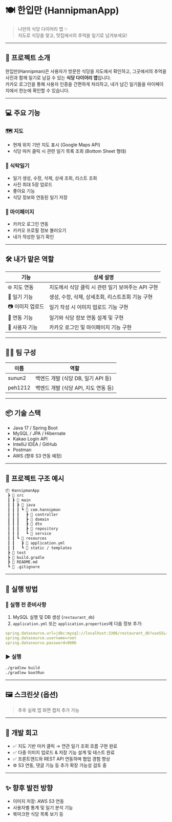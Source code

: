 # 🍽️ 한입만 (HannipmanApp)

> 나만의 식당 다이어리 앱 ✨\
> 지도로 식당을 찾고, 맛집에서의 추억을 일기로 남겨보세요!

---

## 📌 프로젝트 소개

한입만(Hannipman)은 사용자가 방문한 식당을 지도에서 확인하고, 그곳에서의 추억을 사진과 함께 일기로 남길 수 있는 **식당 다이어리 앱**입니다.\
카카오 로그인을 통해 사용자 인증을 간편하게 처리하고, 내가 남긴 일기들을 마이페이지에서 한눈에 확인할 수 있습니다.

---

## 💻 주요 기능

### 🗺️ 지도

- 현재 위치 기반 지도 표시 (Google Maps API)
- 식당 마커 클릭 시 관련 일기 목록 조회 (Bottom Sheet 형태)

### 📔 식탁일기

- 일기 생성, 수정, 삭제, 상세 조회, 리스트 조회
- 사진 최대 5장 업로드
- 좋아요 기능
- 식당 정보와 연동된 일기 저장

### 🙋 마이페이지

- 카카오 로그인 연동
- 카카오 프로필 정보 불러오기
- 내가 작성한 일기 확인

---

## 🛠️ 내가 맡은 역할

| 기능         | 상세 설명                    |
| ---------- | ------------------------ |
| 🌐 지도 연동   | 지도에서 식당 클릭 시 관련 일기 보여주는 API 구현 |
| 📝 일기 기능   | 생성, 수정, 삭제, 상세조회, 리스트조회 기능 구현 |
| 📷 이미지 업로드 | 일기 작성 시 이미지 업로드 기능 구현    |
| 🔗 연동 기능   | 일기와 식당 정보 연동 설계 및 구현     |
| 👤 사용자 기능  | 카카오 로그인 및 마이페이지 기능 구현    |

---

## 🧑‍💻 팀 구성

| 이름      | 역할                       |
| ------- | ------------------------ |
| sunun2  | 백엔드 개발 (식당 DB, 일기 API 등) |
| peh1212 | 백엔드 개발 (식당 API, 지도 연동 등) |

---

## 📦 기술 스택

- Java 17 / Spring Boot
- MySQL / JPA / Hibernate
- Kakao Login API
- IntelliJ IDEA / GitHub
- Postman
- AWS (향후 S3 연동 예정)

---

## 📁 프로젝트 구조 예시

```bash
📦 HannipmanApp
 ┣ 📂 src
 ┃ ┣ 📂 main
 ┃ ┃ ┣ 📂 java
 ┃ ┃ ┃ ┗ 📂 com.hannipman
 ┃ ┃ ┃   ┣ 📂 controller
 ┃ ┃ ┃   ┣ 📂 domain
 ┃ ┃ ┃   ┣ 📂 dto
 ┃ ┃ ┃   ┣ 📂 repository
 ┃ ┃ ┃   ┗ 📂 service
 ┃ ┃ ┗ 📂 resources
 ┃ ┃   ┣ 📜 application.yml
 ┃ ┃   ┗ 📜 static / templates
 ┣ 📂 test
 ┣ 📜 build.gradle
 ┣ 📜 README.md
 ┗ 📜 .gitignore
```

---

## 🚀 실행 방법

### 💾 실행 전 준비사항

1. MySQL 실행 및 DB 생성 (`restaurant_db`)
2. `application.yml` 또는 `application.properties`에 다음 정보 추가:

```yml
spring.datasource.url=jdbc:mysql://localhost:3306/restaurant_db?useSSL=false&serverTimezone=UTC
spring.datasource.username=root
spring.datasource.password=9606
```

### ▶️ 실행

```bash
./gradlew build
./gradlew bootRun
```

---

## 🖼️ 스크린샷 (옵션)

> 추후 실제 앱 화면 캡처 추가 가능

---

## 🎉 개발 회고

- ✅ 지도 기반 마커 클릭 → 연관 일기 조회 흐름 구현 완료
- ✅ 다중 이미지 업로드 & 저장 기능 설계 및 테스트 완료
- ✅ 프론트엔드와 REST API 연동하며 협업 경험 향상
- ⚙️ S3 연동, 댓글 기능 등 추가 확장 가능성 검토 중

---

## ✨ 향후 발전 방향

- 이미지 저장: AWS S3 연동
- 사용자별 통계 및 일기 분석 기능
- 북마크한 식당 목록 보기 등


